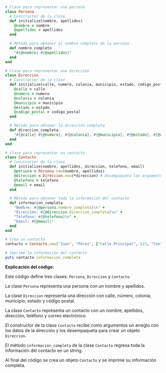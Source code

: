 ```ruby
# Clase para representar una persona
class Persona
  # Constructor de la clase
  def initialize(nombre, apellidos)
    @nombre = nombre
    @apellidos = apellidos
  end

  # Método para obtener el nombre completo de la persona
  def nombre_completo
    "#{@nombre} #{@apellidos}"
  end
end

# Clase para representar una dirección
class Direccion
  # Constructor de la clase
  def initialize(calle, numero, colonia, municipio, estado, codigo_postal)
    @calle = calle
    @numero = numero
    @colonia = colonia
    @municipio = municipio
    @estado = estado
    @codigo_postal = codigo_postal
  end

  # Método para obtener la dirección completa
  def direccion_completa
    "#{@calle} #{@numero}, #{@colonia}, #{@municipio}, #{@estado}, #{@codigo_postal}"
  end
end

# Clase para representar un contacto
class Contacto
  # Constructor de la clase
  def initialize(nombre, apellidos, direccion, telefono, email)
    @persona = Persona.new(nombre, apellidos)
    @direccion = Direccion.new(*direccion) # Desempaqueta los argumentos de la dirección
    @telefono = telefono
    @email = email
  end

  # Método para obtener toda la información del contacto
  def informacion_completa
    "Nombre: #{@persona.nombre_completo}\n" +
    "Dirección: #{@direccion.direccion_completa}\n" +
    "Teléfono: #{@telefono}\n" +
    "Email: #{@email}"
  end
end

# Crea un contacto
contacto = Contacto.new("Juan", "Pérez", ["Calle Principal", 123, "Centro", "Ciudad Juárez", "Chihuahua", "32100"], "6561234567", "juan.perez@ejemplo.com")

# Imprime la información del contacto
puts contacto.informacion_completa
```

**Explicación del código:**

Este código define tres clases: `Persona`, `Direccion` y `Contacto`.

La clase `Persona` representa una persona con un nombre y apellidos.

La clase `Direccion` representa una dirección con calle, número, colonia, municipio, estado y código postal.

La clase `Contacto` representa un contacto con un nombre, apellidos, dirección, teléfono y correo electrónico.

El constructor de la clase `Contacto` recibe como argumentos un arreglo con los datos de la dirección y los desempaqueta para crear un objeto `Direccion`.

El método `informacion_completa` de la clase `Contacto` regresa toda la información del contacto en un string.

Al final del código se crea un objeto `Contacto` y se imprime su información completa.